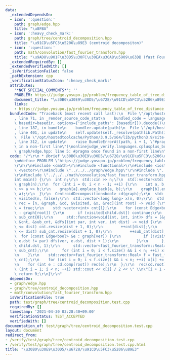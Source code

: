 ```yaml
---
data:
  _extendedDependsOn:
  - icon: ':question:'
    path: graph/edge.hpp
    title: "\u8FBA"
  - icon: ':heavy_check_mark:'
    path: graph/tree/centroid_decomposition.hpp
    title: "\u91CD\u5FC3\u5206\u89E3 (centroid decompositon)"
  - icon: ':question:'
    path: math/convolution/fast_fourier_transform.hpp
    title: "\u9AD8\u901F\u30D5\u30FC\u30EA\u30A8\u5909\u63DB (fast Fourier transform)"
  _extendedRequiredBy: []
  _extendedVerifiedWith: []
  _isVerificationFailed: false
  _pathExtension: cpp
  _verificationStatusIcon: ':heavy_check_mark:'
  attributes:
    '*NOT_SPECIAL_COMMENTS*': ''
    PROBLEM: https://judge.yosupo.jp/problem/frequency_table_of_tree_distance
    document_title: "\u30B0\u30E9\u30D5/\u6728/\u91CD\u5FC3\u5206\u89E3"
    links:
    - https://judge.yosupo.jp/problem/frequency_table_of_tree_distance
  bundledCode: "Traceback (most recent call last):\n  File \"/opt/hostedtoolcache/Python/3.9.5/x64/lib/python3.9/site-packages/onlinejudge_verify/documentation/build.py\"\
    , line 71, in _render_source_code_stat\n    bundled_code = language.bundle(stat.path,\
    \ basedir=basedir, options={'include_paths': [basedir]}).decode()\n  File \"/opt/hostedtoolcache/Python/3.9.5/x64/lib/python3.9/site-packages/onlinejudge_verify/languages/cplusplus.py\"\
    , line 187, in bundle\n    bundler.update(path)\n  File \"/opt/hostedtoolcache/Python/3.9.5/x64/lib/python3.9/site-packages/onlinejudge_verify/languages/cplusplus_bundle.py\"\
    , line 401, in update\n    self.update(self._resolve(pathlib.Path(included), included_from=path))\n\
    \  File \"/opt/hostedtoolcache/Python/3.9.5/x64/lib/python3.9/site-packages/onlinejudge_verify/languages/cplusplus_bundle.py\"\
    , line 312, in update\n    raise BundleErrorAt(path, i + 1, \"#pragma once found\
    \ in a non-first line\")\nonlinejudge_verify.languages.cplusplus_bundle.BundleErrorAt:\
    \ graph/edge.hpp: line 5: #pragma once found in a non-first line\n"
  code: "/*\r\n * @brief \u30B0\u30E9\u30D5/\u6728/\u91CD\u5FC3\u5206\u89E3\r\n */\r\
    \n#define PROBLEM \"https://judge.yosupo.jp/problem/frequency_table_of_tree_distance\"\
    \r\n\r\n#include <cmath>\r\n#include <functional>\r\n#include <iostream>\r\n#include\
    \ <vector>\r\n#include \"../../../graph/edge.hpp\"\r\n#include \"../../../graph/tree/centroid_decomposition.hpp\"\
    \r\n#include \"../../../math/convolution/fast_fourier_transform.hpp\"\r\n\r\n\
    int main() {\r\n  int n;\r\n  std::cin >> n;\r\n  std::vector<std::vector<Edge<bool>>>\
    \ graph(n);\r\n  for (int i = 0; i < n - 1; ++i) {\r\n    int a, b;\r\n    std::cin\
    \ >> a >> b;\r\n    graph[a].emplace_back(a, b);\r\n    graph[b].emplace_back(b,\
    \ a);\r\n  }\r\n  CentroidDecomposition<bool> cd(graph);\r\n  std::vector<bool>\
    \ visited(n, false);\r\n  std::vector<long long> x(n, 0);\r\n  std::function<void(int)>\
    \ rec = [n, &graph, &cd, &visited, &x, &rec](int root) -> void {\r\n    visited[root]\
    \ = true;\r\n    std::vector<int> cnt{1};\r\n    for (const Edge<bool> &child\
    \ : graph[root]) {\r\n      if (visited[child.dst]) continue;\r\n      std::vector<int>\
    \ sub_cnt{0};\r\n      std::function<void(int, int, int)> dfs = [&graph, &visited,\
    \ &cnt, &sub_cnt, &dfs](int par, int ver, int dist) -> void {\r\n        if (cnt.size()\
    \ <= dist) cnt.resize(dist + 1, 0);\r\n        ++cnt[dist];\r\n        if (sub_cnt.size()\
    \ <= dist) sub_cnt.resize(dist + 1, 0);\r\n        ++sub_cnt[dist];\r\n      \
    \  for (const Edge<bool> &e : graph[ver]) {\r\n          if (!visited[e.dst] &&\
    \ e.dst != par) dfs(ver, e.dst, dist + 1);\r\n        }\r\n      };\r\n      dfs(root,\
    \ child.dst, 1);\r\n      std::vector<fast_fourier_transform::Real> f = fast_fourier_transform::convolution(sub_cnt,\
    \ sub_cnt);\r\n      for (int i = 0; i < f.size() && i < n; ++i) x[i] -= std::round(f[i]);\r\
    \n    }\r\n    std::vector<fast_fourier_transform::Real> f = fast_fourier_transform::convolution(cnt,\
    \ cnt);\r\n    for (int i = 0; i < f.size() && i < n; ++i) x[i] += std::round(f[i]);\r\
    \n    for (int e : cd.comp[root]) rec(e);\r\n  };\r\n  rec(cd.root);\r\n  for\
    \ (int i = 1; i < n; ++i) std::cout << x[i] / 2 << \" \\n\"[i + 1 == n];\r\n \
    \ return 0;\r\n}\r\n"
  dependsOn:
  - graph/edge.hpp
  - graph/tree/centroid_decomposition.hpp
  - math/convolution/fast_fourier_transform.hpp
  isVerificationFile: true
  path: test/graph/tree/centroid_decomposition.test.cpp
  requiredBy: []
  timestamp: '2021-04-30 03:28:40+09:00'
  verificationStatus: TEST_ACCEPTED
  verifiedWith: []
documentation_of: test/graph/tree/centroid_decomposition.test.cpp
layout: document
redirect_from:
- /verify/test/graph/tree/centroid_decomposition.test.cpp
- /verify/test/graph/tree/centroid_decomposition.test.cpp.html
title: "\u30B0\u30E9\u30D5/\u6728/\u91CD\u5FC3\u5206\u89E3"
---
```

